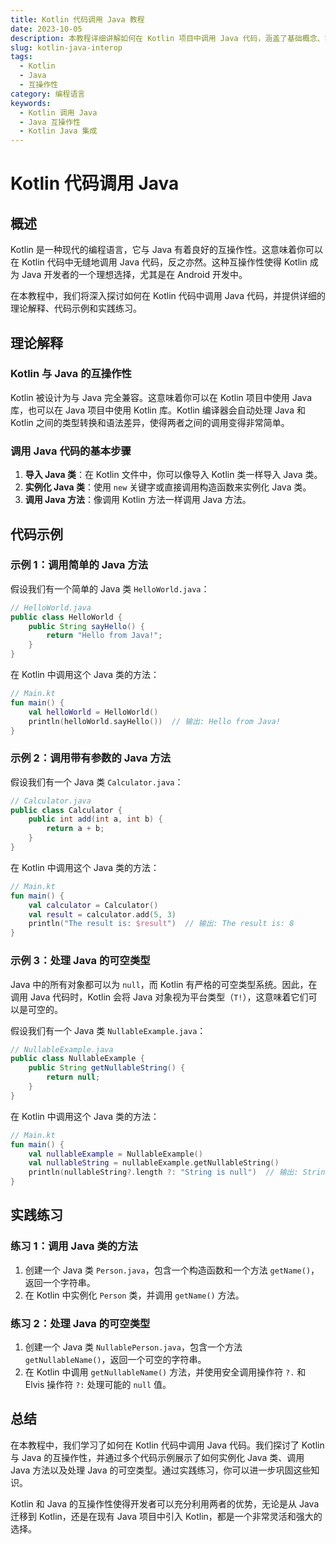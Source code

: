 ```yaml
---
title: Kotlin 代码调用 Java 教程
date: 2023-10-05
description: 本教程详细讲解如何在 Kotlin 项目中调用 Java 代码，涵盖了基础概念、实际应用和常见问题解决方法。
slug: kotlin-java-interop
tags:
  - Kotlin
  - Java
  - 互操作性
category: 编程语言
keywords:
  - Kotlin 调用 Java
  - Java 互操作性
  - Kotlin Java 集成
---
```


# Kotlin 代码调用 Java

## 概述

Kotlin 是一种现代的编程语言，它与 Java 有着良好的互操作性。这意味着你可以在 Kotlin 代码中无缝地调用 Java 代码，反之亦然。这种互操作性使得 Kotlin 成为 Java 开发者的一个理想选择，尤其是在 Android 开发中。

在本教程中，我们将深入探讨如何在 Kotlin 代码中调用 Java 代码，并提供详细的理论解释、代码示例和实践练习。

## 理论解释

### Kotlin 与 Java 的互操作性

Kotlin 被设计为与 Java 完全兼容。这意味着你可以在 Kotlin 项目中使用 Java 库，也可以在 Java 项目中使用 Kotlin 库。Kotlin 编译器会自动处理 Java 和 Kotlin 之间的类型转换和语法差异，使得两者之间的调用变得非常简单。

### 调用 Java 代码的基本步骤

1. **导入 Java 类**：在 Kotlin 文件中，你可以像导入 Kotlin 类一样导入 Java 类。
2. **实例化 Java 类**：使用 `new` 关键字或直接调用构造函数来实例化 Java 类。
3. **调用 Java 方法**：像调用 Kotlin 方法一样调用 Java 方法。

## 代码示例

### 示例 1：调用简单的 Java 方法

假设我们有一个简单的 Java 类 `HelloWorld.java`：

```java
// HelloWorld.java
public class HelloWorld {
    public String sayHello() {
        return "Hello from Java!";
    }
}
```

在 Kotlin 中调用这个 Java 类的方法：

```kotlin
// Main.kt
fun main() {
    val helloWorld = HelloWorld()
    println(helloWorld.sayHello())  // 输出: Hello from Java!
}
```

### 示例 2：调用带有参数的 Java 方法

假设我们有一个 Java 类 `Calculator.java`：

```java
// Calculator.java
public class Calculator {
    public int add(int a, int b) {
        return a + b;
    }
}
```

在 Kotlin 中调用这个 Java 类的方法：

```kotlin
// Main.kt
fun main() {
    val calculator = Calculator()
    val result = calculator.add(5, 3)
    println("The result is: $result")  // 输出: The result is: 8
}
```

### 示例 3：处理 Java 的可空类型

Java 中的所有对象都可以为 `null`，而 Kotlin 有严格的可空类型系统。因此，在调用 Java 代码时，Kotlin 会将 Java 对象视为平台类型（`T!`），这意味着它们可以是可空的。

假设我们有一个 Java 类 `NullableExample.java`：

```java
// NullableExample.java
public class NullableExample {
    public String getNullableString() {
        return null;
    }
}
```

在 Kotlin 中调用这个 Java 类的方法：

```kotlin
// Main.kt
fun main() {
    val nullableExample = NullableExample()
    val nullableString = nullableExample.getNullableString()
    println(nullableString?.length ?: "String is null")  // 输出: String is null
}
```

## 实践练习

### 练习 1：调用 Java 类的方法

1. 创建一个 Java 类 `Person.java`，包含一个构造函数和一个方法 `getName()`，返回一个字符串。
2. 在 Kotlin 中实例化 `Person` 类，并调用 `getName()` 方法。

### 练习 2：处理 Java 的可空类型

1. 创建一个 Java 类 `NullablePerson.java`，包含一个方法 `getNullableName()`，返回一个可空的字符串。
2. 在 Kotlin 中调用 `getNullableName()` 方法，并使用安全调用操作符 `?.` 和 Elvis 操作符 `?:` 处理可能的 `null` 值。

## 总结

在本教程中，我们学习了如何在 Kotlin 代码中调用 Java 代码。我们探讨了 Kotlin 与 Java 的互操作性，并通过多个代码示例展示了如何实例化 Java 类、调用 Java 方法以及处理 Java 的可空类型。通过实践练习，你可以进一步巩固这些知识。

Kotlin 和 Java 的互操作性使得开发者可以充分利用两者的优势，无论是从 Java 迁移到 Kotlin，还是在现有 Java 项目中引入 Kotlin，都是一个非常灵活和强大的选择。